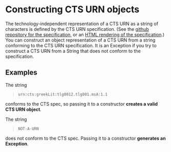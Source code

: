 # Constructing CTS URN objects #


The technology-independent representation of a CTS URN as a string of characters is defined by the CTS URN specification.  (See the [github repository for the specification][repo], or an [HTML rendering of the specification][readable].)
You can construct an object representation of a CTS URN from a string conforming to the CTS URN specification. It is an Exception if you try to construct a CTS URN from a String that does not conform to the specification.


[repo]: https://github.com/cite-architecture/ctsurn_spec


[readable]: http://www.homermultitext.org/hmt-docs/specifications/ctsurn/


## Examples ##

The string 

><code concordion:set="#urn">urn:cts:greekLit:tlg0012.tlg001.msA:1.1</code> 


conforms to the CTS spec, so passing it to a constructor <strong concordion:assertTrue="isValid(#urn)">creates a valid CTS URN object</strong>.

The string 

><code concordion:set="#bogus">NOT-A-URN</code> 


does not conform to the CTS spec.  Passing it to a constructor <strong concordion:assertFalse="isValid(#bogus)">generates an Exception</strong>.





